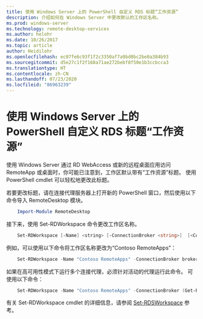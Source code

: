 ```yaml
---
title: 使用 Windows Server 上的 PowerShell 自定义 RDS 标题“工作资源”
description: 介绍如何在 Windows Server 中更改默认的工作区名称。
ms.prod: windows-server
ms.technology: remote-desktop-services
ms.author: helohr
ms.date: 10/26/2017
ms.topic: article
author: Heidilohr
ms.openlocfilehash: ec07fe6c93f1f2c3350af7a9bd0bc2be0a384b93
ms.sourcegitcommit: d5e27c1f2f168a71ae272bebf8f50e1b3ccbcca3
ms.translationtype: HT
ms.contentlocale: zh-CN
ms.lasthandoff: 07/23/2020
ms.locfileid: "86963239"
---
```

# <a name="customize-the-rds-title-work-resources-using-powershell-on-windows-server"></a>使用 Windows Server 上的 PowerShell 自定义 RDS 标题“工作资源”

使用 Windows Server 通过 RD WebAccess 或新的远程桌面应用访问 RemoteApp 或桌面时，你可能已注意到，工作区默认带有“工作资源”标题。  使用 PowerShell cmdlet 可以轻松地更改此标题。

若要更改标题，请在连接代理服务器上打开新的 PowerShell 窗口，然后使用以下命令导入 RemoteDesktop 模块。

```powershell
    Import-Module RemoteDesktop
```

接下来，使用 Set-RDWorkspace 命令更改工作区名称。

```powershell
    Set-RDWorkspace [-Name] <string> [-ConnectionBroker <string>]  [<CommonParameters>]
```   

例如，可以使用以下命令将工作区名称更改为“Contoso RemoteApps”：

```powershell
    Set-RDWorkspace -Name "Contoso RemoteApps" -ConnectionBroker broker01.contoso.com
```

如果在高可用性模式下运行多个连接代理，必须针对活动的代理运行此命令。 可使用以下命令：

```powershell
    Set-RDWorkspace -Name "Contoso RemoteApps" -ConnectionBroker (Get-RDConnectionBrokerHighAvailability).ActiveManagementServer
```

有关 Set-RDWorkspace cmdlet 的详细信息，请参阅 [Set-RDSWorkspace](/powershell/module/remotedesktop/set-rdworkspace?view=win10-ps) 参考。
